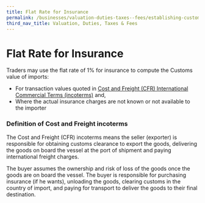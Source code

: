 ```yaml
---
title: Flat Rate for Insurance
permalink: /businesses/valuation-duties-taxes--fees/establishing-customs-value-for-imports/flat-rate-for-insurance
third_nav_title: Valuation, Duties, Taxes & Fees
---
```


# Flat Rate for Insurance

Traders may use the flat rate of 1% for insurance to compute the Customs value of imports:

-   For transaction values quoted in  [Cost and Freight (CFR) International Commercial Terms (incoterms)](/businesses/valuation-duties-taxes--fees/establishing-customs-value-for-imports/flat-rate-for-insurance) and,
-   Where the actual insurance charges are not known or not available to the importer

### Definition of Cost and Freight incoterms

The Cost and Freight (CFR) incoterms means the seller (exporter) is responsible for obtaining customs clearance to export the goods, delivering the goods on board the vessel at the port of shipment and paying international freight charges.

The buyer assumes the ownership and risk of loss of the goods once the goods are on board the vessel. The buyer is responsible for purchasing insurance (if he wants), unloading the goods, clearing customs in the country of import, and paying for transport to deliver the goods to their final destination.

